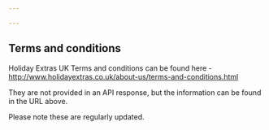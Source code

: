 ```yaml
---

---
```


## Terms and conditions

Holiday Extras UK Terms and conditions can be found here - http://www.holidayextras.co.uk/about-us/terms-and-conditions.html

They are not provided in an API response, but the information can be found in the URL above.

Please note these are regularly updated.
